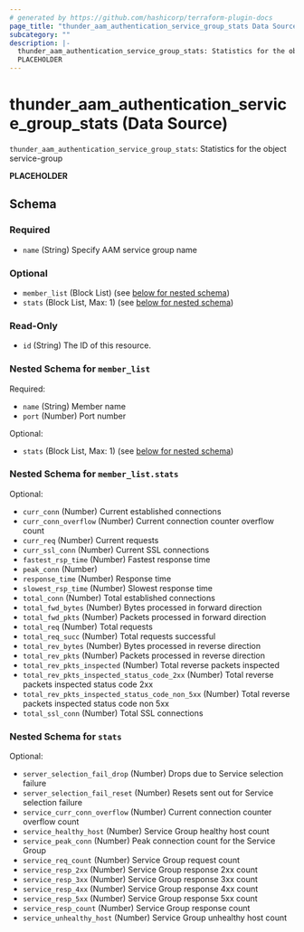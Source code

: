 ```yaml
---
# generated by https://github.com/hashicorp/terraform-plugin-docs
page_title: "thunder_aam_authentication_service_group_stats Data Source - terraform-provider-thunder"
subcategory: ""
description: |-
  thunder_aam_authentication_service_group_stats: Statistics for the object service-group
  PLACEHOLDER
---
```


# thunder_aam_authentication_service_group_stats (Data Source)

`thunder_aam_authentication_service_group_stats`: Statistics for the object service-group

__PLACEHOLDER__



<!-- schema generated by tfplugindocs -->
## Schema

### Required

- `name` (String) Specify AAM service group name

### Optional

- `member_list` (Block List) (see [below for nested schema](#nestedblock--member_list))
- `stats` (Block List, Max: 1) (see [below for nested schema](#nestedblock--stats))

### Read-Only

- `id` (String) The ID of this resource.

<a id="nestedblock--member_list"></a>
### Nested Schema for `member_list`

Required:

- `name` (String) Member name
- `port` (Number) Port number

Optional:

- `stats` (Block List, Max: 1) (see [below for nested schema](#nestedblock--member_list--stats))

<a id="nestedblock--member_list--stats"></a>
### Nested Schema for `member_list.stats`

Optional:

- `curr_conn` (Number) Current established connections
- `curr_conn_overflow` (Number) Current connection counter overflow count
- `curr_req` (Number) Current requests
- `curr_ssl_conn` (Number) Current SSL connections
- `fastest_rsp_time` (Number) Fastest response time
- `peak_conn` (Number)
- `response_time` (Number) Response time
- `slowest_rsp_time` (Number) Slowest response time
- `total_conn` (Number) Total established connections
- `total_fwd_bytes` (Number) Bytes processed in forward direction
- `total_fwd_pkts` (Number) Packets processed in forward direction
- `total_req` (Number) Total requests
- `total_req_succ` (Number) Total requests successful
- `total_rev_bytes` (Number) Bytes processed in reverse direction
- `total_rev_pkts` (Number) Packets processed in reverse direction
- `total_rev_pkts_inspected` (Number) Total reverse packets inspected
- `total_rev_pkts_inspected_status_code_2xx` (Number) Total reverse packets inspected status code 2xx
- `total_rev_pkts_inspected_status_code_non_5xx` (Number) Total reverse packets inspected status code non 5xx
- `total_ssl_conn` (Number) Total SSL connections



<a id="nestedblock--stats"></a>
### Nested Schema for `stats`

Optional:

- `server_selection_fail_drop` (Number) Drops due to Service selection failure
- `server_selection_fail_reset` (Number) Resets sent out for Service selection failure
- `service_curr_conn_overflow` (Number) Current connection counter overflow count
- `service_healthy_host` (Number) Service Group healthy host count
- `service_peak_conn` (Number) Peak connection count for the Service Group
- `service_req_count` (Number) Service Group request count
- `service_resp_2xx` (Number) Service Group response 2xx count
- `service_resp_3xx` (Number) Service Group response 3xx count
- `service_resp_4xx` (Number) Service Group response 4xx count
- `service_resp_5xx` (Number) Service Group response 5xx count
- `service_resp_count` (Number) Service Group response count
- `service_unhealthy_host` (Number) Service Group unhealthy host count


